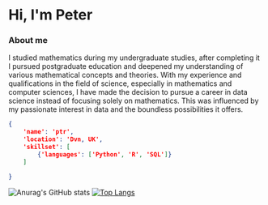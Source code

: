 # Hi, I'm Peter

### About me

I studied mathematics during my undergraduate studies, after completing it I pursued postgraduate education and deepened my understanding of various mathematical concepts and theories.
With my experience and qualifications in the field of science, especially in mathematics and computer sciences, I have made the decision to pursue a career in data science instead of focusing solely on mathematics. This was influenced by my passionate interest in data and the boundless possibilities it offers.

```json
{
    'name': 'ptr',
    'location': 'Dvn, UK',
    'skillset': [
        {'languages': ['Python', 'R', 'SQL']}
    ]

}
```

![Anurag's GitHub stats](https://github-readme-stats.vercel.app/api?username=ptrGSKA&show_icons=true&theme=dracula&hide_rank=True)
[![Top Langs](https://github-readme-stats.vercel.app/api/top-langs/?username=ptrGSKA&theme=dracula)](https://github.com/anuraghazra/github-readme-stats)


<!--
**ptrGSKA/ptrGSKA** is a ✨ _special_ ✨ repository because its `README.md` (this file) appears on your GitHub profile.

Here are some ideas to get you started:

- 🔭 I’m currently working on ...
- 🌱 I’m currently learning ...
- 👯 I’m looking to collaborate on ...
- 🤔 I’m looking for help with ...
- 💬 Ask me about ...
- 📫 How to reach me: ...
- 😄 Pronouns: ...
- ⚡ Fun fact: ...
-->

